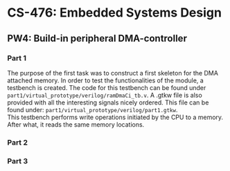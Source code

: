 # CS-476: Embedded Systems Design
## PW4: Build-in peripheral DMA-controller

### Part 1
The purpose of the first task was to construct a first skeleton for the DMA attached memory. In order to test the functionalities of the module, a testbench is created. The code for this testbench can be found under `part1/virtual_prototype/verilog/ramDmaCi_tb.v`. A .gtkw file is also provided with all the interesting signals nicely ordered. This file can be found under: `part1/virtual_prototype/verilog/part1.gtkw`. \
This testbench performs write operations initiated by the CPU to a memory. After what, it reads the same memory locations.

### Part 2

### Part 3
